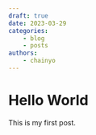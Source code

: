 ```yaml
---
draft: true
date: 2023-03-29
categories:
    - blog
    - posts
authors:
    - chainyo
---
```


# Hello World

This is my first post.

